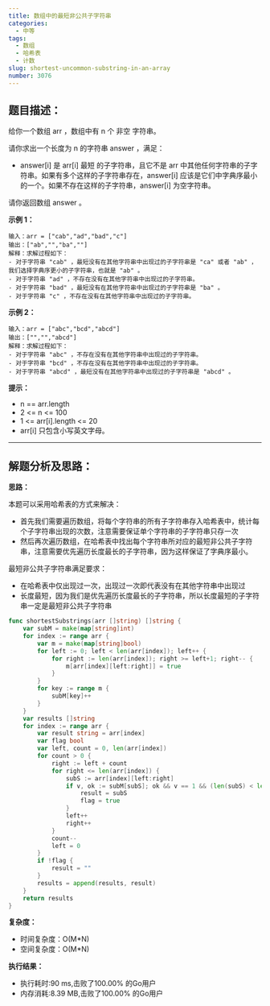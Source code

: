 ```yaml
---
title: 数组中的最短非公共子字符串
categories:
  - 中等
tags:
  - 数组
  - 哈希表
  - 计数
slug: shortest-uncommon-substring-in-an-array
number: 3076
---
```


## 题目描述：

给你一个数组 arr ，数组中有 n 个 非空 字符串。

请你求出一个长度为 n 的字符串 answer ，满足：

- answer[i] 是 arr[i] 最短 的子字符串，且它不是 arr 中其他任何字符串的子字符串。如果有多个这样的子字符串存在，answer[i] 应该是它们中字典序最小的一个。如果不存在这样的子字符串，answer[i] 为空字符串。

请你返回数组 answer 。

**示例 1：**
```
输入：arr = ["cab","ad","bad","c"]
输出：["ab","","ba",""]
解释：求解过程如下：
- 对于字符串 "cab" ，最短没有在其他字符串中出现过的子字符串是 "ca" 或者 "ab" ，我们选择字典序更小的子字符串，也就是 "ab" 。
- 对于字符串 "ad" ，不存在没有在其他字符串中出现过的子字符串。
- 对于字符串 "bad" ，最短没有在其他字符串中出现过的子字符串是 "ba" 。
- 对于字符串 "c" ，不存在没有在其他字符串中出现过的子字符串。
```

**示例 2：**
```
输入：arr = ["abc","bcd","abcd"]
输出：["","","abcd"]
解释：求解过程如下：
- 对于字符串 "abc" ，不存在没有在其他字符串中出现过的子字符串。
- 对于字符串 "bcd" ，不存在没有在其他字符串中出现过的子字符串。
- 对于字符串 "abcd" ，最短没有在其他字符串中出现过的子字符串是 "abcd" 。
```


**提示：**
- n == arr.length
- 2 <= n <= 100
- 1 <= arr[i].length <= 20
- arr[i] 只包含小写英文字母。

---
## 解题分析及思路：

**思路：**

本题可以采用哈希表的方式来解决：

- 首先我们需要遍历数组，将每个字符串的所有子字符串存入哈希表中，统计每个子字符串出现的次数，注意需要保证单个字符串的子字符串只存一次
- 然后再次遍历数组，在哈希表中找出每个字符串所对应的最短非公共子字符串，注意需要优先遍历长度最长的子字符串，因为这样保证了字典序最小。

最短非公共子字符串满足要求：

- 在哈希表中仅出现过一次，出现过一次即代表没有在其他字符串中出现过
- 长度最短，因为我们是优先遍历长度最长的子字符串，所以长度最短的子字符串一定是最短非公共子字符串

```go
func shortestSubstrings(arr []string) []string {
	var subM = make(map[string]int)
	for index := range arr {
		var m = make(map[string]bool)
		for left := 0; left < len(arr[index]); left++ {
			for right := len(arr[index]); right >= left+1; right-- {
				m[arr[index][left:right]] = true
			}
		}
		for key := range m {
			subM[key]++
		}
	}
	var results []string
	for index := range arr {
		var result string = arr[index]
		var flag bool
		var left, count = 0, len(arr[index])
		for count > 0 {
			right := left + count
			for right <= len(arr[index]) {
				subS := arr[index][left:right]
				if v, ok := subM[subS]; ok && v == 1 && (len(subS) < len(result) || subS <= result) {
					result = subS
					flag = true
				}
				left++
				right++
			}
			count--
			left = 0
		}
		if !flag {
			result = ""
		}
		results = append(results, result)
	}
	return results
}
```

**复杂度：**

- 时间复杂度：O(M*N)
- 空间复杂度：O(M*N)

**执行结果：**

- 执行耗时:90 ms,击败了100.00% 的Go用户
- 内存消耗:8.39 MB,击败了100.00% 的Go用户
